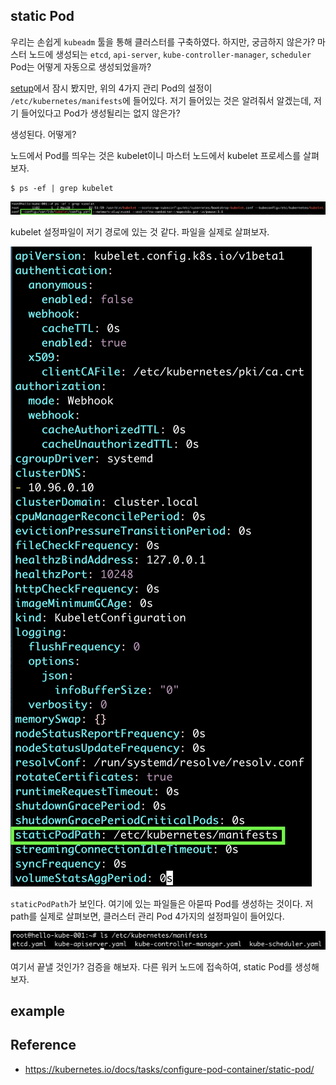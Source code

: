 ## static Pod
우리는 손쉽게 `kubeadm` 툴을 통해 클러스터를 구축하였다.
하지만, 궁금하지 않은가? 
마스터 노드에 생성되는 `etcd`, `api-server`, `kube-controller-manager`, `scheduler` Pod는 어떻게 자동으로 생성되었을까?

[setup](../0_Setup/0_1_setup.md)에서 잠시 봤지만, 위의 4가지 관리 Pod의 설정이 `/etc/kubernetes/manifests`에 들어있다.
저기 들어있는 것은 알려줘서 알겠는데, 저기 들어있다고 Pod가 생성될리는 없지 않은가?

생성된다. 어떻게?  

노드에서 Pod를 띄우는 것은 kubelet이니 마스터 노드에서 kubelet 프로세스를 살펴보자.

~~~
$ ps -ef | grep kubelet
~~~

![kubelet process](./img/kubelet-process.png)

kubelet 설정파일이 저기 경로에 있는 것 같다. 파일을 실제로 살펴보자.

![kubelet config](./img/kubelet-config.png)

`staticPodPath`가 보인다. 여기에 있는 파일들은 아묻따 Pod를 생성하는 것이다.
저 path를 실제로 살펴보면, 클러스터 관리 Pod 4가지의 설정파일이 들어있다.

![list](./img/list.png)

여기서 끝낼 것인가? 검증을 해보자.
다른 워커 노드에 접속하여, static Pod를 생성해보자.


## example
 




## Reference
- https://kubernetes.io/docs/tasks/configure-pod-container/static-pod/